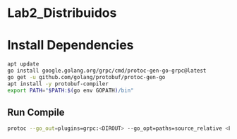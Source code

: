 # Lab2_Distribuidos

# Install Dependencies
```bash
apt update
go install google.golang.org/grpc/cmd/protoc-gen-go-grpc@latest
go get -u github.com/golang/protobuf/protoc-gen-go
apt install -y protobuf-compiler
export PATH="$PATH:$(go env GOPATH)/bin"
```
## Run Compile
```bash
protoc --go_out=plugins=grpc:<DIROUT> --go_opt=paths=source_relative <FILENAME>.proto
```